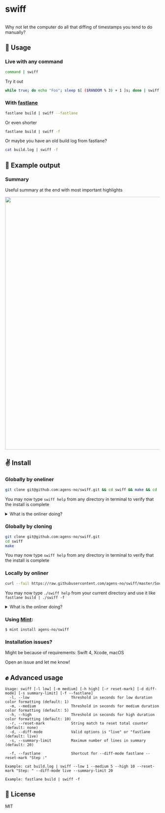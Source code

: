 # swiff

<img alt="" src="https://user-images.githubusercontent.com/3652587/43640738-5563b6f2-9721-11e8-97a4-4a2566b4290e.png">

Why not let the computer do all that diffing of timestamps you tend to do manually?

## 👋 Usage

### Live with any command
```sh
command | swiff
```

Try it out
```sh
while true; do echo "Foo"; sleep $[ ($RANDOM % 3) + 1 ]s; done | swiff
```

### With [fastlane](https://github.com/fastlane/fastlane)
```sh
fastlane build | swiff --fastlane
```

Or even shorter
```sh
fastlane build | swiff -f
```

Or maybe you have an old build log from fastlane?
```sh
cat build.log | swiff -f
```

## 🤲 Example output

### Summary
Useful summary at the end with most important highlights

<img width="822" src="https://user-images.githubusercontent.com/3652587/43637715-4fe3df82-9716-11e8-9a75-ec43400024fb.png">


## ✌️ Install

### Globally by oneliner
```sh
git clone git@github.com:agens-no/swiff.git && cd swiff && make && cd .. && rm -rf swiff/
```

You may now type `swiff help` from any directory in terminal to verify that the install is complete

<details>
<summary>What is the onliner doing?</summary>
  
1. Uses git to clone `swiff` to a directory `swiff` in your current directory
2. moves in to the created `swiff` folder
3. builds swift using the Makefile (basically compiling `Sources/swiff/main.swift` and installing `swiff` at `/usr/local/bin/swiff`)
4. moves back out of the folder
5. deletes the `swiff` folder

</details>

### Globally by cloning
```sh
git clone git@github.com:agens-no/swiff.git
cd swiff
make
```

You may now type `swiff help` from any directory in terminal to verify that the install is complete

### Locally by onliner

```sh
curl --fail https://raw.githubusercontent.com/agens-no/swiff/master/Sources/swiff/main.swift > swiff.swift && swiftc -o swiff swiff.swift && rm swiff.swift
```

You may now type `./swiff help` from your current directory and use it like `fastlane build | ./swiff -f`

<details>
<summary>What is the onliner doing?</summary>
  
1. Uses curl to copy `Sources/swiff/main.swift` to a file called `swiff.swift` in your current directory
2. builds using your current swift tooling
3. deletes swiff.swift

</details>

### Using [Mint](https://github.com/yonaskolb/mint):
```
$ mint install agens-no/swiff
```

### Installation issues?

Might be because of requirements: Swift 4, Xcode, macOS

Open an issue and let me know!

## ✊ Advanced usage

```
Usage: swiff [-l low] [-m medium] [-h high] [-r reset-mark] [-d diff-mode] [-s summary-limit] [-f --fastlane]
  -l, --low                   Threshold in seconds for low duration color formatting (default: 1)
  -m, --medium                Threshold in seconds for medium duration color formatting (default: 5)
  -h, --high                  Threshold in seconds for high duration color formatting (default: 10)
  -r, --reset-mark            String match to reset total counter (default: none)
  -d, --diff-mode             Valid options is "live" or "fastlane (default: live)
  -s, --summary-limit         Maximum number of lines in summary (default: 20)

  -f, --fastlane              Shortcut for --diff-mode fastlane --reset-mark "Step :"

Example: cat build.log | swiff --low 1 --medium 5 --high 10 --reset-mark "Step: " --diff-mode live --summary-limit 20

Example: fastlane build | swiff -f
```

## 🤙 License

MIT
